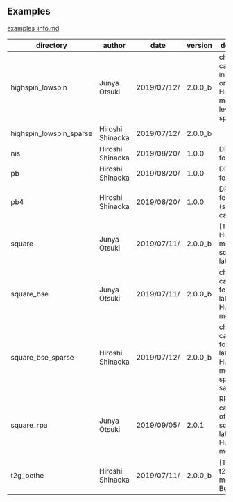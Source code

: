 Examples
--------

[examples_info.md](examples_info.md)

<!-- INFO TABLE START -->
| directory | author | date | version | description |
| ----- | ----- | ----- | ----- | ----- |
| highspin_lowspin | Junya Otsuki | 2019/07/12/ | 2.0.0_b | chi(q) calculation in a two-orbital Hubbard model with level splitting |
| highspin_lowspin_sparse | Hiroshi Shinaoka | 2019/07/12/ | 2.0.0_b |  |
| nis | Hiroshi Shinaoka | 2019/08/20/ | 1.0.0 | DFT+DMFT for NiS |
| pb | Hiroshi Shinaoka | 2019/08/20/ | 1.0.0 | DFT+DMFT for Pb |
| pb4 | Hiroshi Shinaoka | 2019/08/20/ | 1.0.0 | DFT+DMFT for Pb (supercell calculations) |
| square | Junya Otsuki | 2019/07/11/ | 2.0.0_b | [Tutorial] Hubbard model on a square lattice |
| square_bse | Junya Otsuki | 2019/07/11/ | 2.0.0_b | chi(q) calculation for square-lattice Hubbard model |
| square_bse_sparse | Hiroshi Shinaoka | 2019/07/12/ | 2.0.0_b | chi(q) calculation for square-lattice Hubbard model with sparse sampling |
| square_rpa | Junya Otsuki | 2019/09/05/ | 2.0.1 | RPA calculation of chi(q) in square-lattice Hubbard model |
| t2g_bethe | Hiroshi Shinaoka | 2019/07/11/ | 2.0.0_b | [Tutorial] t2g Hubbard model on a Bethe lattice |
<!-- INFO TABLE END -->
